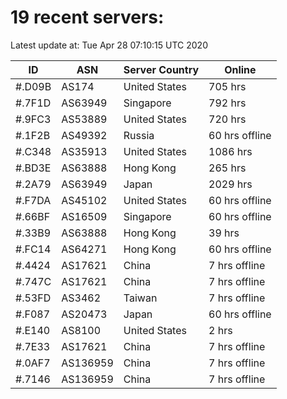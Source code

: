 # 19 recent servers:

Latest update at: Tue Apr 28 07:10:15 UTC 2020

| ID | ASN | Server Country | Online |
| -- | --- | -------------- | ------ |
| #.D09B | AS174 | United States | 705 hrs |
| #.7F1D | AS63949 | Singapore | 792 hrs |
| #.9FC3 | AS53889 | United States | 720 hrs |
| #.1F2B | AS49392 | Russia | 60 hrs offline |
| #.C348 | AS35913 | United States | 1086 hrs |
| #.BD3E | AS63888 | Hong Kong | 265 hrs |
| #.2A79 | AS63949 | Japan | 2029 hrs |
| #.F7DA | AS45102 | United States | 60 hrs offline |
| #.66BF | AS16509 | Singapore | 60 hrs offline |
| #.33B9 | AS63888 | Hong Kong | 39 hrs |
| #.FC14 | AS64271 | Hong Kong | 60 hrs offline |
| #.4424 | AS17621 | China | 7 hrs offline |
| #.747C | AS17621 | China | 7 hrs offline |
| #.53FD | AS3462 | Taiwan | 7 hrs offline |
| #.F087 | AS20473 | Japan | 60 hrs offline |
| #.E140 | AS8100 | United States | 2 hrs |
| #.7E33 | AS17621 | China | 7 hrs offline |
| #.0AF7 | AS136959 | China | 7 hrs offline |
| #.7146 | AS136959 | China | 7 hrs offline |

